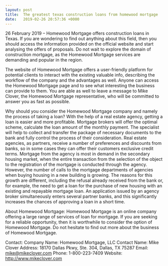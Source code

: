 ```yaml
---
layout: post
title:  The greatest texas construction loans from homewood mortgage
date:   2019-02-26 20:57:36 +0000
---
```





26 February 2019 – Homewood Mortgage offers construction loans in Texas. If you are wondering to find out anything about this field, then you should access the information provided on the official website and start analysing the offers of proposals. Do not wait to explore the domain of construction mortgage, as the Homewood Mortgage services are demanding and popular in the region.

The website of Homewood Mortgage offers a user-friendly platform for potential clients to interact with the existing valuable info, describing the workflow of the company and the advantages as well. Anyone can access the Homewood Mortgage page and to see what interesting the business can provide to them. You are able as well to leave a message to Mike Clover, the Homewood Mortgage representative, who will be committed to answer you as fast as possible. 

Why should you consider the Homewood Mortgage company and namely the process of taking a loan? With the help of a real estate agency, getting a loan is easier and more profitable. Mortgage brokers will offer the optimal scheme, calculate the loan amount of the monthly payment. The specialist will help to collect and transfer the package of necessary documents to the bank and fully control the process of their consideration. Real estate agencies, as partners, receive a number of preferences and discounts from banks, so in some cases they can offer their customers exclusive credit terms. Mortgage from the agency is most in demand in the secondary housing market, when the entire transaction from the selection of the object to the registration of the mortgage is conducted through the agency. However, the number of calls to the mortgage departments of agencies when buying housing in a new building is growing. The reasons for this growth are different, including the refusal already received from the bank or, for example, the need to get a loan for the purchase of new housing with an existing and repayable mortgage loan. An application issued by an agency broker simultaneously enters several partner banks, and this significantly increases the chances of approving a loan in a short time.

About Homewood Mortgage:
Homewood Mortgage is an online company offering a large range of services of loan for mortgage. If you are seeking for a reliable opportunity, then it is worthwhile to consider the option of Homewood Mortgage. Do not hesitate to find out more about the business of Homewood Mortgage.

Contact:
Company Name: Homewood Mortgage, LLC
Contact Name: Mike Clover
Address: 18170 Dallas Pkwy, Ste. 304, Dallas, TX 75287
Email: mike@mikeclover.com
Phone: 1-800-223-7409
Website: http://www.mikeclover.com
